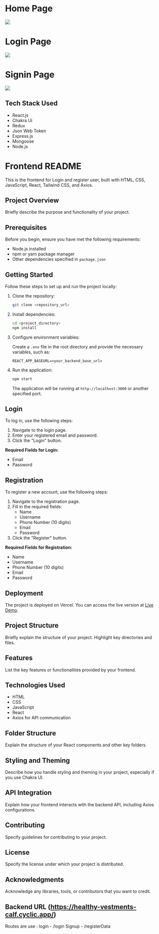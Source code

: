 <h1>Home Page</h1>
<img src='https://github.com/masai-course/utkarsh_fw20_1149/assets/106021674/7bed095c-9dc9-45f3-bf98-7168dd38b4e0' />
<h1>Login Page</h1>
<img src='https://github.com/masai-course/utkarsh_fw20_1149/assets/106021674/f83042f8-18da-40be-9962-5699e4123e62' />
<h1>Signin Page</h1>
<img src='https://github.com/masai-course/utkarsh_fw20_1149/assets/106021674/3410b55e-7f53-44b2-a2a4-7135d6034754'/>
<h2>Tech Stack Used</h2>
<ul>
  <li>React.js</li>
  <li>Chakra Ui</li>
  <li>Redux</li>
  <li>Json Web Token</li>
  <li>Express.js</li>
  <li>Mongoose</li>
  <li>Node.js</li>
</ul>

# Frontend README

This is the frontend for Login and register user, built with HTML, CSS, JavaScript, React, Tailwind CSS, and Axios.

## Project Overview

Briefly describe the purpose and functionality of your project.

## Prerequisites

Before you begin, ensure you have met the following requirements:

- Node.js installed
- npm or yarn package manager
- Other dependencies specified in `package.json`

## Getting Started

Follow these steps to set up and run the project locally:

1. Clone the repository:

    ```bash
    git clone <repository_url>
    ```

2. Install dependencies:

    ```bash
    cd <project_directory>
    npm install
    ```

3. Configure environment variables:

   Create a `.env` file in the root directory and provide the necessary variables, such as:

    ```env
    REACT_APP_BASEURL=<your_backend_base_url>
    ```

4. Run the application:

    ```bash
    npm start
    ```

    The application will be running at `http://localhost:3000` or another specified port.

## Login

To log in, use the following steps:

1. Navigate to the login page.
2. Enter your registered email and password.
3. Click the "Login" button.

**Required Fields for Login:**

- Email
- Password

## Registration

To register a new account, use the following steps:

1. Navigate to the registration page.
2. Fill in the required fields:
   - Name
   - Username
   - Phone Number (10 digits)
   - Email
   - Password
3. Click the "Register" button.

**Required Fields for Registration:**

- Name
- Username
- Phone Number (10 digits)
- Email
- Password

## Deployment

The project is deployed on Vercel. You can access the live version at [Live Demo](https://the-brand-wick-ten.vercel.app/).

## Project Structure

Briefly explain the structure of your project. Highlight key directories and files.

## Features

List the key features or functionalities provided by your frontend.

## Technologies Used

- HTML
- CSS
- JavaScript
- React
- Axios for API communication

## Folder Structure

Explain the structure of your React components and other key folders.

## Styling and Theming

Describe how you handle styling and theming in your project, especially if you use Chakra UI.

## API Integration

Explain how your frontend interacts with the backend API, including Axios configurations.

## Contributing

Specify guidelines for contributing to your project.

## License

Specify the license under which your project is distributed.

## Acknowledgments

Acknowledge any libraries, tools, or contributors that you want to credit.

## Backend URL (https://healthy-vestments-calf.cyclic.app/)
Routes are use :
login - /login 
Signup - /registerData
  